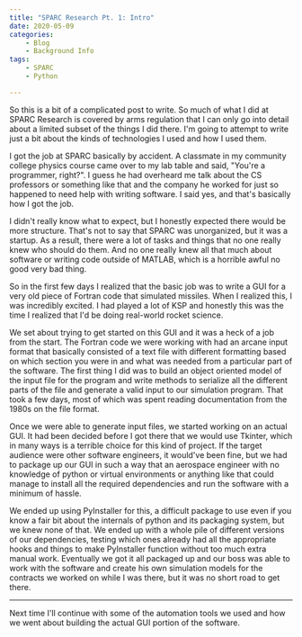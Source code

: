 ```yaml
---
title: "SPARC Research Pt. 1: Intro"
date: 2020-05-09
categories:
    - Blog
    - Background Info
tags:
    - SPARC
    - Python

---
```


So this is a bit of a complicated post to write. So much of what I did at SPARC Research is covered by arms regulation that I can only go into detail about a limited subset of the things I did there. I'm going to attempt to write just a bit about the kinds of technologies I used and how I used them.

I got the job at SPARC basically by accident. A classmate in my community college physics course came over to my lab table and said, "You're a programmer, right?". I guess he had overheard me talk about the CS professors or something like that and the company he worked for just so happened to need help with writing software. I said yes, and that's basically how I got the job. 

I didn't really know what to expect, but I honestly expected there would be more structure. That's not to say that SPARC was unorganized, but it was a startup. As a result, there were a lot of tasks and things that no one really knew who should do them. And no one really knew all that much about software or writing code outside of MATLAB, which is a horrible awful no good very bad thing.

So in the first few days I realized that the basic job was to write a GUI for a very old piece of Fortran code that simulated missiles. When I realized this, I was incredibly excited. I had played a lot of KSP and honestly this was the time I realized that I'd be doing real-world rocket science. 

We set about trying to get started on this GUI and it was a heck of a job from the start. The Fortran code we were working with had an arcane input format that basically consisted of a text file with different formatting based on which section you were in and what was needed from a particular part of the software. The first thing I did was to build an object oriented model of the input file for the program and write methods to serialize all the different parts of the file and generate a valid input to our simulation program. That took a few days, most of which was spent reading documentation from the 1980s on the file format.

Once we were able to generate input files, we started working on an actual GUI. It had been decided before I got there that we would use Tkinter, which in many ways is a terrible choice for this kind of project. If the target audience were other software engineers, it would've been fine, but we had to package up our GUI in such a way that an aerospace engineer with no knowledge of python or virtual environments or anything like that could manage to install all the required dependencies and run the software with a minimum of hassle.

We ended up using PyInstaller for this, a difficult package to use even if you know a fair bit about the internals of python and its packaging system, but we knew none of that. We ended up with a whole pile of different versions of our dependencies, testing which ones already had all the appropriate hooks and things to make PyInstaller function without too much extra manual work. Eventually we got it all packaged up and our boss was able to work with the software and create his own simulation models for the contracts we worked on while I was there, but it was no short road to get there.

---

Next time I'll continue with some of the automation tools we used and how we went about building the actual GUI portion of the software.